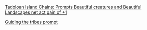 [Tadoloan Island Chains: Prompts Beautiful creatures and Beautiful Landscapes net act gain of +1](https://www.reddit.com/r/GodhoodWB/comments/fr5ib1/endless_pantheon_turn_3/flvjrhh?utm_source=share&utm_medium=web2x)

[Guiding the tribes prompt](https://www.reddit.com/r/GodhoodWB/comments/fr5ib1/endless_pantheon_turn_3/flzf270?utm_source=share&utm_medium=web2x)